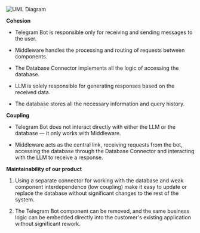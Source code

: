 ![UML Diagram](photo_2025-07-06_21-20-50.jpg)

**Cohesion**

- Telegram Bot is responsible only for receiving and sending messages to the user.

- Middleware handles the processing and routing of requests between components.

- The Database Connector implements all the logic of accessing the database.

- LLM is solely responsible for generating responses based on the received data.

- The database stores all the necessary information and query history.


**Coupling**

- Telegram Bot does not interact directly with either the LLM or the database — it only works with Middleware.

- Middleware acts as the central link, receiving requests from the bot, accessing the database through the Database Connector and interacting with the LLM to receive a response.


**Maintainability of our product**

1) Using a separate connector for working with the database and weak component interdependence (low coupling) make it easy to update or replace the database without significant changes to the rest of the system.

2) The Telegram Bot component can be removed, and the same business logic can be embedded directly into the customer's existing application without significant rework.
